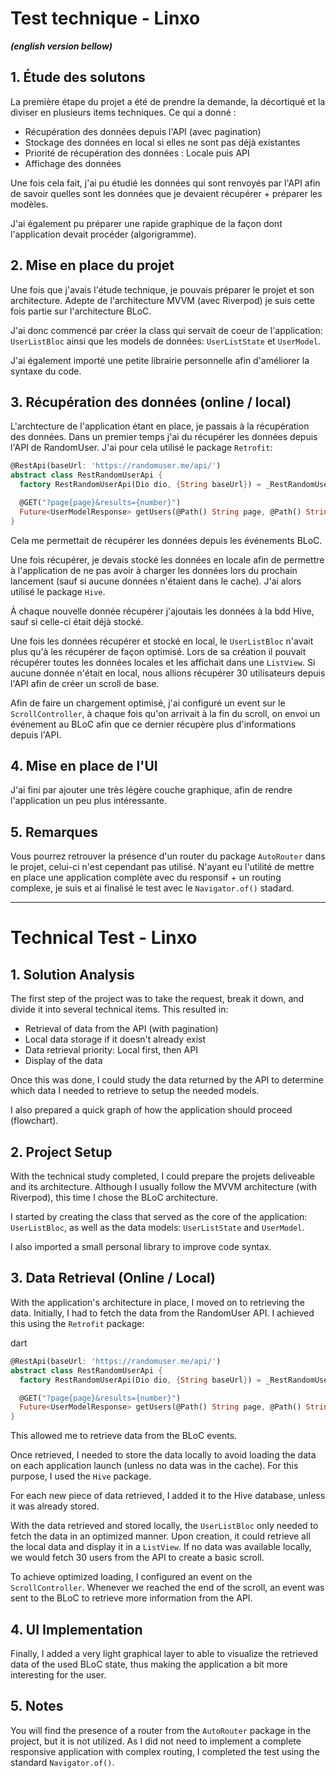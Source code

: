 # Test technique - Linxo

***(english version bellow)***

## 1. Étude des solutons

La première étape du projet a été de prendre la demande, la décortiqué et la diviser en plusieurs items techniques.
Ce qui a donné :

- Récupération des données depuis l'API (avec pagination)
- Stockage des données en local si elles ne sont pas déjà existantes
- Priorité de récupération des données : Locale puis API
- Affichage des données

Une fois cela fait, j'ai pu étudié les données qui sont renvoyés par l'API afin de savoir quelles sont les données que je devaient récupérer + préparer les modèles.

J'ai également pu préparer une rapide graphique de la façon dont l'application devait procéder (algorigramme).

## 2. Mise en place du projet

Une fois que j'avais l'étude technique, je pouvais préparer le projet et son architecture. Adepte de l'architecture MVVM (avec Riverpod) je suis cette fois partie sur l'architecture BLoC.

J'ai donc commencé par créer la class qui servait de coeur de l'application: `UserListBloc` ainsi que les models de données: `UserListState` et `UserModel`.

J'ai également importé une petite librairie personnelle afin d'améliorer la syntaxe du code.

## 3. Récupération des données (online / local)

L'archtecture de l'application étant en place, je passais à la récupération des données. Dans un premier temps j'ai du récupérer les données depuis l'API de RandomUser.
J'ai pour cela utilisé le package `Retrofit`:

```dart
@RestApi(baseUrl: 'https://randomuser.me/api/')
abstract class RestRandomUserApi {
  factory RestRandomUserApi(Dio dio, {String baseUrl}) = _RestRandomUserApi;

  @GET("?page{page}&results={number}")
  Future<UserModelResponse> getUsers(@Path() String page, @Path() String number);
}
```

Cela me permettait de récupérer les données depuis les événements BLoC.

Une fois récupérer, je devais stocké les données en locale afin de permettre à l'application de ne pas avoir à charger les données lors du prochain lancement (sauf si aucune données n'étaient dans le cache). J'ai alors utilisé le package `Hive`.

À chaque nouvelle donnée récupérer j'ajoutais les données à la bdd Hive, sauf si celle-ci était déjà stocké.

Une fois les données récupérer et stocké en local, le `UserListBloc` n'avait plus qu'à les récupérer de façon optimisé. Lors de sa création il pouvait récupérer toutes les données locales et les affichait dans une `ListView`. Si aucune donnée n'était en local, nous allions récupérer 30 utilisateurs depuis l'API afin de créer un scroll de base.

Afin de faire un chargement optimisé, j'ai configuré un event sur le `ScrollController`, à chaque fois qu'on arrivait à la fin du scroll, on envoi un événement au BLoC afin que ce dernier récupère plus d'informations depuis l'API.

## 4. Mise en place de l'UI

J'ai fini par ajouter une très légère couche graphique, afin de rendre l'application un peu plus intéressante.

## 5. Remarques

Vous pourrez retrouver la présence d'un router du package `AutoRouter` dans le projet, celui-ci n'est cependant pas utilisé. N'ayant eu l'utilité de mettre en place une application complète avec du responsif + un routing complexe, je suis et ai finalisé le test avec le `Navigator.of()` stadard.

-------------

# Technical Test - Linxo

## 1. Solution Analysis

The first step of the project was to take the request, break it down, and divide it into several technical items. This resulted in:

- Retrieval of data from the API (with pagination)
- Local data storage if it doesn't already exist
- Data retrieval priority: Local first, then API
- Display of the data

Once this was done, I could study the data returned by the API to determine which data I needed to retrieve to setup the needed models.

I also prepared a quick graph of how the application should proceed (flowchart).

## 2. Project Setup

With the technical study completed, I could prepare the projets deliveable and its architecture. Although I usually follow the MVVM architecture (with Riverpod), this time I chose the BLoC architecture.

I started by creating the class that served as the core of the application: `UserListBloc`, as well as the data models: `UserListState` and `UserModel`.

I also imported a small personal library to improve code syntax.

## 3. Data Retrieval (Online / Local)

With the application's architecture in place, I moved on to retrieving the data. Initially, I had to fetch the data from the RandomUser API. I achieved this using the `Retrofit` package:

dart

```dart
@RestApi(baseUrl: 'https://randomuser.me/api/')
abstract class RestRandomUserApi {
  factory RestRandomUserApi(Dio dio, {String baseUrl}) = _RestRandomUserApi;

  @GET("?page{page}&results={number}")
  Future<UserModelResponse> getUsers(@Path() String page, @Path() String number);
}
```

This allowed me to retrieve data from the BLoC events.

Once retrieved, I needed to store the data locally to avoid loading the data on each application launch (unless no data was in the cache). For this purpose, I used the `Hive` package.

For each new piece of data retrieved, I added it to the Hive database, unless it was already stored.

With the data retrieved and stored locally, the `UserListBloc` only needed to fetch the data in an optimized manner. Upon creation, it could retrieve all the local data and display it in a `ListView`. If no data was available locally, we would fetch 30 users from the API to create a basic scroll.

To achieve optimized loading, I configured an event on the `ScrollController`. Whenever we reached the end of the scroll, an event was sent to the BLoC to retrieve more information from the API.

## 4. UI Implementation

Finally, I added a very light graphical layer to able to visualize the retrieved data of the used BLoC state, thus making the application a bit more interesting for the user.

## 5. Notes

You will find the presence of a router from the `AutoRouter` package in the project, but it is not utilized. As I did not need to implement a complete responsive application with complex routing, I completed the test using the standard `Navigator.of()`.

